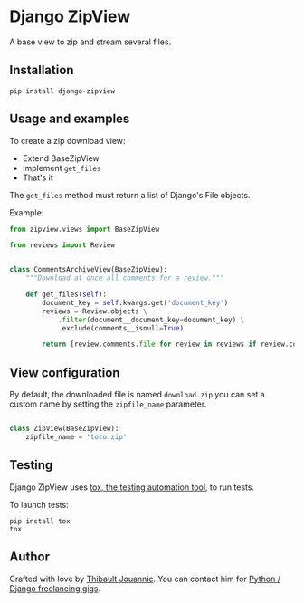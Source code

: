 Django ZipView
==============

A base view to zip and stream several files.

Installation
------------

    pip install django-zipview

Usage and examples
------------------

To create a zip download view:

 * Extend BaseZipView
 * implement `get_files`
 * That's it

The `get_files` method must return a list of Django's File objects.

Example:

```python
from zipview.views import BaseZipView

from reviews import Review


class CommentsArchiveView(BaseZipView):
    """Download at once all comments for a review."""

    def get_files(self):
        document_key = self.kwargs.get('document_key')
        reviews = Review.objects \
            .filter(document__document_key=document_key) \
            .exclude(comments__isnull=True)

        return [review.comments.file for review in reviews if review.comments.name]
```

View configuration
------------------

By default, the downloaded file is named `download.zip` you can set a custom name
by setting the `zipfile_name` parameter.

```python

class ZipView(BaseZipView):
    zipfile_name = 'toto.zip'
```

Testing
-------

Django ZipView uses [tox, the testing automation tool](https://tox.readthedocs.org/en/latest/),
to run tests.

To launch tests:

    pip install tox
    tox


Author
------

Crafted with love by [Thibault Jouannic](http://www.miximum.fr). You can
contact him for [Python / Django freelancing gigs](http://www.miximum.fr/a-propos/).

